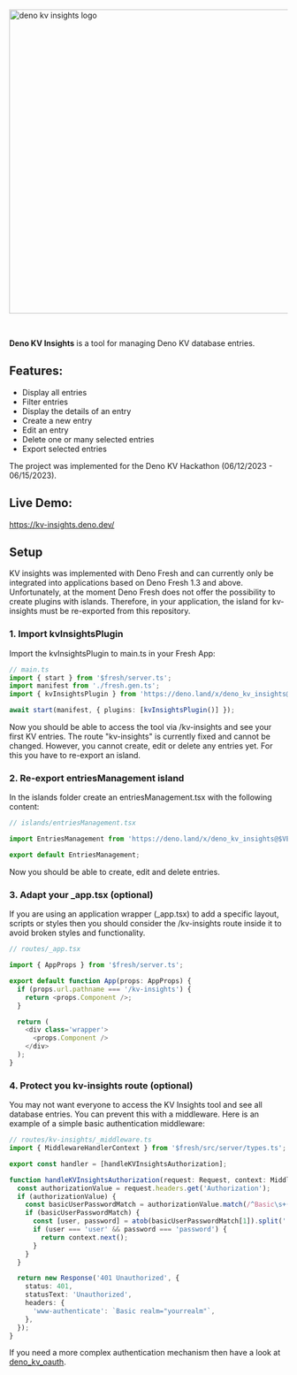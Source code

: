 <br>

<p align="left">
  <img width="550" alt="deno kv insights logo" src="https://github.com/zemili-group/deno-kv-insights/assets/65465380/33d8606f-837d-4fc7-9ac5-79c3c92f1131">
</p>

<br>

**Deno KV Insights** is a tool for managing Deno KV database entries.

## Features:

- Display all entries
- Filter entries
- Display the details of an entry
- Create a new entry
- Edit an entry
- Delete one or many selected entries
- Export selected entries

The project was implemented for the Deno KV Hackathon (06/12/2023 - 06/15/2023).

## Live Demo:

https://kv-insights.deno.dev/

## Setup

KV insights was implemented with Deno Fresh and can currently only be integrated into applications based on Deno Fresh
1.3 and above. Unfortunately, at the moment Deno Fresh does not offer the possibility to create plugins with islands.
Therefore, in your application, the island for kv-insights must be re-exported from this repository.

### 1. Import kvInsightsPlugin

Import the kvInsightsPlugin to main.ts in your Fresh App:

```ts
// main.ts
import { start } from '$fresh/server.ts';
import manifest from './fresh.gen.ts';
import { kvInsightsPlugin } from 'https://deno.land/x/deno_kv_insights@$VERSION/mod.ts';

await start(manifest, { plugins: [kvInsightsPlugin()] });
```

Now you should be able to access the tool via /kv-insights and see your first KV entries. The route "kv-insights" is
currently fixed and cannot be changed. However, you cannot create, edit or delete any entries yet. For this you have to
re-export an island.

### 2. Re-export entriesManagement island

In the islands folder create an entriesManagement.tsx with the following content:

```ts
// islands/entriesManagement.tsx

import EntriesManagement from 'https://deno.land/x/deno_kv_insights@$VERSION/lib/entry/islands/entriesManagement.tsx';

export default EntriesManagement;
```

Now you should be able to create, edit and delete entries.

### 3. Adapt your _app.tsx (optional)

If you are using an application wrapper (_app.tsx) to add a specific layout, scripts or styles then you should consider
the /kv-insights route inside it to avoid broken styles and functionality.

```ts
// routes/_app.tsx

import { AppProps } from '$fresh/server.ts';

export default function App(props: AppProps) {
  if (props.url.pathname === '/kv-insights') {
    return <props.Component />;
  }

  return (
    <div class='wrapper'>
      <props.Component />
    </div>
  );
}
```

### 4. Protect you kv-insights route (optional)

You may not want everyone to access the KV Insights tool and see all database entries. You can prevent this with a
middleware. Here is an example of a simple basic authentication middleware:

```ts
// routes/kv-insights/_middleware.ts
import { MiddlewareHandlerContext } from '$fresh/src/server/types.ts';

export const handler = [handleKVInsightsAuthorization];

function handleKVInsightsAuthorization(request: Request, context: MiddlewareHandlerContext) {
  const authorizationValue = request.headers.get('Authorization');
  if (authorizationValue) {
    const basicUserPasswordMatch = authorizationValue.match(/^Basic\s+(.*)$/);
    if (basicUserPasswordMatch) {
      const [user, password] = atob(basicUserPasswordMatch[1]).split(':');
      if (user === 'user' && password === 'password') {
        return context.next();
      }
    }
  }

  return new Response('401 Unauthorized', {
    status: 401,
    statusText: 'Unauthorized',
    headers: {
      'www-authenticate': `Basic realm="yourrealm"`,
    },
  });
}
```

If you need a more complex authentication mechanism then have a look at
[deno_kv_oauth](https://github.com/denoland/deno_kv_oauth).
